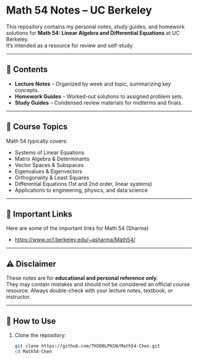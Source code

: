 # Math 54 Notes – UC Berkeley

This repository contains my personal notes, study guides, and homework solutions for **Math 54: Linear Algebra and Differential Equations** at UC Berkeley.  
It’s intended as a resource for review and self-study.

---

## 📂 Contents

- **Lecture Notes** – Organized by week and topic, summarizing key concepts.  
- **Homework Guides** – Worked-out solutions to assigned problem sets.  
- **Study Guides** – Condensed review materials for midterms and finals.

---

## 🧾 Course Topics

Math 54 typically covers:

- Systems of Linear Equations  
- Matrix Algebra & Determinants  
- Vector Spaces & Subspaces  
- Eigenvalues & Eigenvectors  
- Orthogonality & Least Squares  
- Differential Equations (1st and 2nd order, linear systems)  
- Applications to engineering, physics, and data science  

---

## 🔗 Important Links

Here are some of the important links for Math 54 (Sharma)
- https://www.ocf.berkeley.edu/~asharma/Math54/

---

## ⚠️ Disclaimer

These notes are for **educational and personal reference only**.  
They may contain mistakes and should not be considered an official course resource. Always double-check with your lecture notes, textbook, or instructor.

---

## 🚀 How to Use

1. Clone the repository:  
   ```bash
   git clone https://github.com/TH3D0LPH1N/Math54-Chen.git
   cd Math54-Chen
